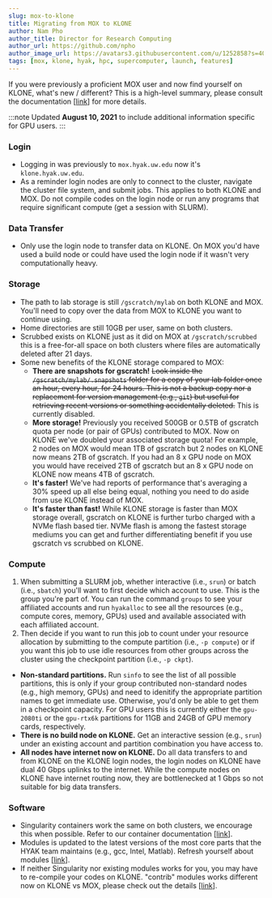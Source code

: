 ```yaml
---
slug: mox-to-klone
title: Migrating from MOX to KLONE
author: Nam Pho
author_title: Director for Research Computing
author_url: https://github.com/npho
author_image_url: https://avatars3.githubusercontent.com/u/1252858?s=400&v=4
tags: [mox, klone, hyak, hpc, supercomputer, launch, features]
---
```


If you were previously a proficient MOX user and now find yourself on KLONE, what's new / different? This is a high-level summary, please consult the documentation [[link](/docs)] for more details.

:::note
Updated **August 10, 2021** to include additional information specific for GPU users.
:::

### Login

* Logging in was previously to `mox.hyak.uw.edu` now it's `klone.hyak.uw.edu`.
* As a reminder login nodes are only to connect to the cluster, navigate the cluster file system, and submit jobs. This applies to both KLONE and MOX. Do not compile codes on the login node or run any programs that require significant compute (get a session with SLURM).

### Data Transfer

* Only use the login node to transfer data on KLONE. On MOX you'd have used a build node or could have used the login node if it wasn't very computationally heavy.

### Storage

* The path to lab storage is still `/gscratch/mylab` on both KLONE and MOX. You'll need to copy over the data from MOX to KLONE you want to continue using.
* Home directories are still 10GB per user, same on both clusters.
* Scrubbed exists on KLONE just as it did on MOX at `/gscratch/scrubbed` this is a free-for-all space on both clusters where files are automatically deleted after 21 days. 
* Some new benefits of the KLONE storage compared to MOX:
  * **There are snapshots for gscratch!** ~~Look inside the `/gscratch/mylab/.snapshots` folder for a copy of your lab folder once an hour, every hour, for 24 hours. This is not a backup copy nor a replacement for version management (e.g., `git`) but useful for retrieving recent versions or something accidentally deleted.~~ This is currently disabled.
  * **More storage!** Previously you received 500GB or 0.5TB of gscratch quota per node (or pair of GPUs) contributed to MOX. Now on KLONE we've doubled your associated storage quota! For example, 2 nodes on MOX would mean 1TB of gscratch but 2 nodes on KLONE now means 2TB of gscratch. If you had an 8 x GPU node on MOX you would have received 2TB of gscratch but an 8 x GPU node on KLONE now means 4TB of gscratch.
  * **It's faster!** We've had reports of performance that's averaging a 30% speed up all else being equal, nothing you need to do aside from use KLONE instead of MOX.
  * **It's faster than fast!** While KLONE storage is faster than MOX storage overall, gscratch on KLONE is further turbo charged with a NVMe flash based tier. NVMe flash is among the fastest storage mediums you can get and further differentiating benefit if you use gscratch vs scrubbed on KLONE.

### Compute

1. When submitting a SLURM job, whether interactive (i.e., `srun`) or batch (i.e., `sbatch`) you'll want to first decide which account to use. This is the group you're part of. You can run the command `groups` to see your affiliated accounts and run `hyakalloc` to see all the resources (e.g., compute cores, memory, GPUs) used and available associated with each affiliated account.
2. Then decide if you want to run this job to count under your resource allocation by submitting to the compute partition (i.e., `-p compute`) or if you want this job to use idle resources from other groups across the cluster using the checkpoint partition (i.e., `-p ckpt`).

* **Non-standard partitions.** Run `sinfo` to see the list of all possible partitions, this is only if your group contributed non-standard nodes (e.g., high memory, GPUs) and need to idenitify the appropriate partition names to get immediate use. Otherwise, you'd only be able to get them in a checkpoint capacity. For GPU users this is currently either the `gpu-2080ti` or the `gpu-rtx6k` partitions for 11GB and 24GB of GPU memory cards, respectively.
* **There is no build node on KLONE.** Get an interactive session (e.g., `srun`) under an existing account and partition combination you have access to. 
* **All nodes have internet now on KLONE.** Do all data transfers to and from KLONE on the KLONE login nodes, the login nodes on KLONE have dual 40 Gbps uplinks to the internet. While the compute nodes on KLONE have internet routing now, they are bottlenecked at 1 Gbps so not suitable for big data transfers. 

### Software

* Singularity containers work the same on both clusters, we encourage this when possible. Refer to our container documentation [[link](/docs/tools/containers)].
* Modules is updated to the latest versions of the most core parts that the HYAK team maintains (e.g., gcc, Intel, Matlab). Refresh yourself about modules [[link](/docs/tools/modules)].
* If neither Singularity nor existing modules works for you, you may have to re-compile your codes on KLONE. "contrib" modules works different now on KLONE vs MOX, please check out the details [[link](/docs/tools/modules#how-do-i-create-shared-lmod-modules-on-klone)].
